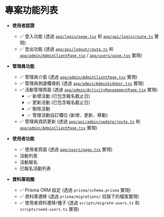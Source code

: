 # 專案功能列表

*   **使用者認證**
    *   ✅ 登入功能 (透過 [`app/login/page.tsx`](app/login/page.tsx) 和 [`app/api/login/route.ts`](app/api/login/route.ts) 實現)
    *   ✅ 登出功能 (透過 [`app/api/logout/route.ts`](app/api/logout/route.ts) 和 [`app/admin/AdminClientPage.tsx`](app/admin/AdminClientPage.tsx) / [`app/users/page.tsx`](app/users/page.tsx) 實現)

*   **管理員功能**
    *   ✅ 管理員介面 (透過 [`app/admin/AdminClientPage.tsx`](app/admin/AdminClientPage.tsx) 實現)
    *   ✅ 管理員側邊欄導航 (透過 [`app/admin/AdminSidebar.tsx`](app/admin/AdminSidebar.tsx) 實現)
    *   ✅ 活動管理頁面 (透過 [`app/admin/ActivityManagementPage.tsx`](app/admin/ActivityManagementPage.tsx) 實現)
        *   ✅ 新增活動 (已包含報名截止日)
        *   ✅ 更新活動 (已包含報名截止日)
        *   ✅ 刪除活動
        *   ✅ 管理活動自訂欄位 (新增、更新、移動)
    *   ✅ 管理員資訊更新 (透過 [`app/api/admin/update/route.ts`](app/api/admin/update/route.ts) 和 [`app/admin/AdminClientPage.tsx`](app/admin/AdminClientPage.tsx) 實現)

*   **使用者功能**
    *   ✅ 使用者頁面 (透過 [`app/users/page.tsx`](app/users/page.tsx) 實現)
    *   活動列表
    *   活動報名
    *   已報名活動列表

*   **資料庫相關**
    *   ✅ Prisma ORM 設定 (透過 `prisma/schema.prisma` 實現)
    *   ✅ 資料庫遷移 (透過 `prisma/migrations/` 目錄下的檔案實現)
    *   ✅ 使用者資料遷移/種子 (透過 `scripts/migrate-users.ts` 和 `scripts/seed-users.ts` 實現)